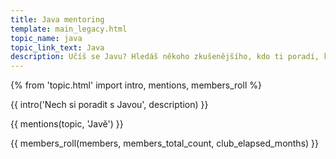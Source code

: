 ```yaml
---
title: Java mentoring
template: main_legacy.html
topic_name: java
topic_link_text: Java
description: Učíš se Javu? Hledáš někoho zkušenějšího, kdo ti poradí, když se zasekneš? Kdo ti ukáže správné postupy a nasměruje tě na kvalitní návody nebo kurzy?
---
```

{% from 'topic.html' import intro, mentions, members_roll %}

{{ intro('Nech si poradit s Javou', description) }}

{{ mentions(topic, 'Javě') }}

{{ members_roll(members, members_total_count, club_elapsed_months) }}
